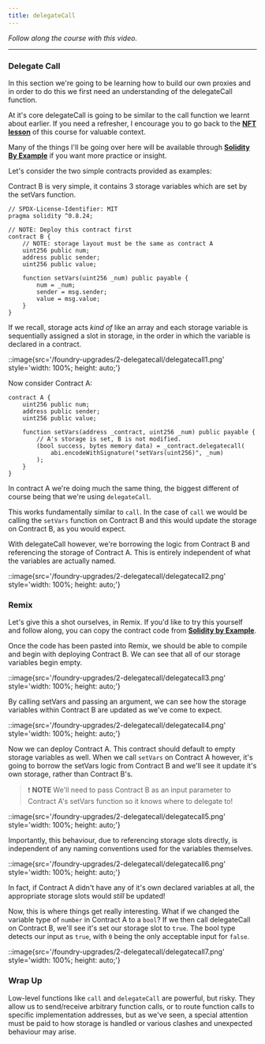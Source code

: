 ```yaml
---
title: delegateCall
---
```


_Follow along the course with this video._

---

### Delegate Call

In this section we're going to be learning how to build our own proxies and in order to do this we first need an understanding of the delegateCall function.

At it's core delegateCall is going to be similar to the call function we learnt about earlier. If you need a refresher, I encourage you to go back to the [**NFT lesson**](https://updraft.cyfrin.io/courses/advanced-foundry/how-to-create-an-NFT-collection/evm-opcodes-advanced?lesson_format=video) of this course for valuable context.

Many of the things I'll be going over here will be available through [**Solidity By Example**](https://solidity-by-example.org/delegatecall/) if you want more practice or insight.

Let's consider the two simple contracts provided as examples:

Contract B is very simple, it contains 3 storage variables which are set by the setVars function.

```solidity
// SPDX-License-Identifier: MIT
pragma solidity ^0.8.24;

// NOTE: Deploy this contract first
contract B {
    // NOTE: storage layout must be the same as contract A
    uint256 public num;
    address public sender;
    uint256 public value;

    function setVars(uint256 _num) public payable {
        num = _num;
        sender = msg.sender;
        value = msg.value;
    }
}
```

If we recall, storage acts _kind of_ like an array and each storage variable is sequentially assigned a slot in storage, in the order in which the variable is declared in a contract.

::image{src='/foundry-upgrades/2-delegatecall/delegatecall1.png' style='width: 100%; height: auto;'}

Now consider Contract A:

```solidity
contract A {
    uint256 public num;
    address public sender;
    uint256 public value;

    function setVars(address _contract, uint256 _num) public payable {
        // A's storage is set, B is not modified.
        (bool success, bytes memory data) = _contract.delegatecall(
            abi.encodeWithSignature("setVars(uint256)", _num)
        );
    }
}
```

In contract A we're doing much the same thing, the biggest different of course being that we're using `delegateCall`.

This works fundamentally similar to `call`. In the case of `call` we would be calling the `setVars` function on Contract B and this would update the storage on Contract B, as you would expect.

With delegateCall however, we're borrowing the logic from Contract B and referencing the storage of Contract A. This is entirely independent of what the variables are actually named.

::image{src='/foundry-upgrades/2-delegatecall/delegatecall2.png' style='width: 100%; height: auto;'}

### Remix

Let's give this a shot ourselves, in Remix. If you'd like to try this yourself and follow along, you can copy the contract code from [**Solidity by Example**](https://solidity-by-example.org/delegatecall/).

Once the code has been pasted into Remix, we should be able to compile and begin with deploying Contract B. We can see that all of our storage variables begin empty.

::image{src='/foundry-upgrades/2-delegatecall/delegatecall3.png' style='width: 100%; height: auto;'}

By calling setVars and passing an argument, we can see how the storage variables within Contract B are updated as we've come to expect.

::image{src='/foundry-upgrades/2-delegatecall/delegatecall4.png' style='width: 100%; height: auto;'}

Now we can deploy Contract A. This contract should default to empty storage variables as well. When we call `setVars` on Contract A however, it's going to borrow the setVars logic from Contract B and we'll see it update it's own storage, rather than Contract B's.

> ❗ **NOTE**
> We'll need to pass Contract B as an input parameter to Contract A's setVars function so it knows where to delegate to!

::image{src='/foundry-upgrades/2-delegatecall/delegatecall5.png' style='width: 100%; height: auto;'}

Importantly, this behaviour, due to referencing storage slots directly, is independent of any naming conventions used for the variables themselves.

::image{src='/foundry-upgrades/2-delegatecall/delegatecall6.png' style='width: 100%; height: auto;'}

In fact, if Contract A didn't have any of it's own declared variables at all, the appropriate storage slots would _still_ be updated!

Now, this is where things get really interesting. What if we changed the variable type of `number` in Contract A to a `bool`? If we then call delegateCall on Contract B, we'll see it's set our storage slot to `true`. The bool type detects our input as `true`, with `0` being the only acceptable input for `false`.

::image{src='/foundry-upgrades/2-delegatecall/delegatecall7.png' style='width: 100%; height: auto;'}

### Wrap Up

Low-level functions like `call` and `delegateCall` are powerful, but risky. They allow us to send/receive arbitrary function calls, or to route function calls to specific implementation addresses, but as we've seen, a special attention must be paid to how storage is handled or various clashes and unexpected behaviour may arise.
